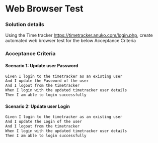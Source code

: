 # Web Browser Test

### Solution details

Using the Time tracker https://timetracker.anuko.com/login.php, create automated web browser test for the below Acceptance Criteria



### Acceptance Criteria

#### Scenario 1: Update user Password

```markdown
Given I login to the timetracker as an existing user
And I update the Password of the user
And I logout from the timetracker
When I login with the updated timetracker user details
Then I am able to login successfully
```

#### Scenario 2: Update user Login

```markdown
Given I login to the timetracker as an existing user
And I update the Login of the user
And I logout from the timetracker
When I login with the updated timetracker user details
Then I am able to login successfully
```
